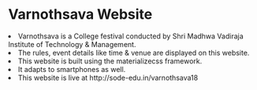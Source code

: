 # Varnothsava Website
<li> Varnothsava is a College festival conducted by Shri Madhwa Vadiraja Institute of Technology & Management. </li>
<li> The rules, event details like time & venue are displayed on this website. </li>
<li> This website is built using the materializecss framework.  </li>
<li> It adapts to smartphones as well. </li>
<li> This website is live at http://sode-edu.in/varnothsava18 </li>
